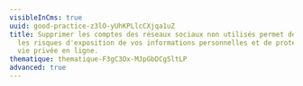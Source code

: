 ```yaml
---
visibleInCms: true
uuid: good-practice-z3lO-yUhKPLlcCXjqa1uZ
title: Supprimer les comptes des réseaux sociaux non utilisés permet de réduire
  les risques d'exposition de vos informations personnelles et de protéger votre
  vie privée en ligne.
thematique: thematique-F3gC3Ox-MJpGbDCgSltLP
advanced: true
---
```

